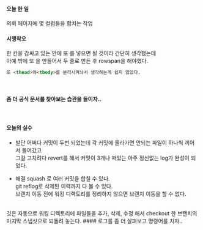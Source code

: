 #### 오늘 한 일
의뢰 페이지에 몇 컬럼들을 합치는 작업<br>

#### 시행착오
한 칸을 감싸고 있는 <td>안에 또 <td>를 넣으면 될 것이라 간단히 생각했는데 <br>
아예 <tr> 밖에 또 <tr>을 만들어서 두 줄로 만든 후 rowspan을 해야했다.
<br>
```html
또 <thead>와<tbody>를 분리시켜놔서 생각하는게 쉽지 않았다. 
```
<br>

#### 좀 더 공식 문서를 찾아보는 습관을 들이자..
<br>

#### 오늘의 실수 
- 발단
어쩌다 커밋이 두번 되었는데 각 커밋에 올라가면 안되는 파일이 하나씩 끼어서 들어갔고 <br>
그걸 고치려다 revert를 해서 커밋이 3개나 떠있는 아주 정신없는 log가 완성이 되었다. <br>

- 해결
squash 로 여러 커밋을 합칠 수 있다. <br>
git reflog로 삭제된 이력까지 다 볼 수 있다.<br>
브랜치 이동 전에 워킹 디렉토리를 정리하지 않으면 브랜치 이동을 할 수 없다. 
<br>
깃은 자동으로 워킹 디렉토리에 파일들을 추가, 삭제, 수정 해서 checkout 한 브랜치의 마지막 스냅샷으로 되돌려 놓는다. 
#### 로그를 좀 더 살펴보고 명령어를 치자.. 
